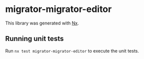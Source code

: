 # migrator-migrator-editor

This library was generated with [Nx](https://nx.dev).

## Running unit tests

Run `nx test migrator-migrator-editor` to execute the unit tests.

